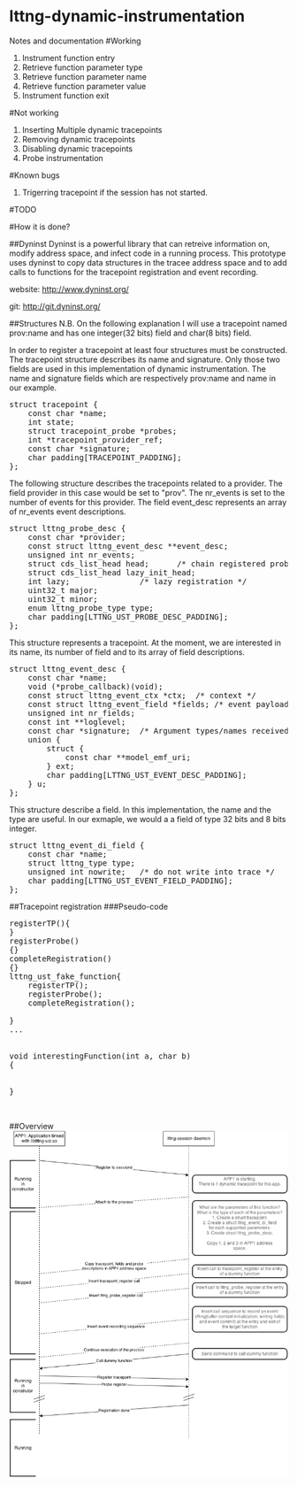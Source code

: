 lttng-dynamic-instrumentation
=============================

Notes and documentation
#Working
1. Instrument function entry
2. Retrieve function parameter type
3. Retrieve function parameter name
4. Retrieve function parameter value
5. Instrument function exit

#Not working

1. Inserting Multiple dynamic tracepoints
2. Removing dynamic tracepoints
3. Disabling dynamic tracepoints
4. Probe instrumentation

#Known bugs
1. Trigerring tracepoint if the session has not started.

#TODO

#How it is done?

##Dyninst
Dyninst is a powerful library that can retreive information on, modify address space, and infect code in a running process. This prototype uses dyninst to copy data structures in the tracee address space and to add calls to functions for the tracepoint registration and event recording.

website: http://www.dyninst.org/

git: http://git.dyninst.org/ 

##Structures
N.B. On the following explanation I will use a tracepoint named prov:name and has one integer(32 bits) field and char(8 bits) field.

In order to register a tracepoint at least four structures must be constructed. 
The tracepoint structure describes its name and signature. Only those two fields are used in this implementation of dynamic instrumentation. The name and signature fields which are respectively prov:name and name in our example.

<pre>
struct tracepoint {
	const char *name;
	int state;
	struct tracepoint_probe *probes;
	int *tracepoint_provider_ref;
	const char *signature;
	char padding[TRACEPOINT_PADDING];
};
</pre>

The following structure describes the tracepoints related to a provider. The field provider in this case would be set to "prov". The nr_events is set to the number of events for this provider. The field event_desc represents an array of nr_events event descriptions.

<pre>
struct lttng_probe_desc {
	const char *provider;
	const struct lttng_event_desc **event_desc;
	unsigned int nr_events;
	struct cds_list_head head;		/* chain registered probes */
	struct cds_list_head lazy_init_head;
	int lazy;				/* lazy registration */
	uint32_t major;
	uint32_t minor;
	enum lttng_probe_type type;
	char padding[LTTNG_UST_PROBE_DESC_PADDING];
};
</pre>

This structure represents a tracepoint. At the moment, we are interested in its name, its number of field and to its array of field descriptions.
<pre>
struct lttng_event_desc {
	const char *name;
	void (*probe_callback)(void);
	const struct lttng_event_ctx *ctx;	/* context */
	const struct lttng_event_field *fields;	/* event payload */
	unsigned int nr_fields;
	const int **loglevel;
	const char *signature;	/* Argument types/names received */
	union {
		struct {
			const char **model_emf_uri;
		} ext;
		char padding[LTTNG_UST_EVENT_DESC_PADDING];
	} u;
};
</pre>
This structure describe a field. In this implementation, the name and the type are useful. In our exmaple, we would a a field of type 32 bits and 8 bits integer.
<pre>
struct lttng_event_di_field {
	const char *name;
	struct lttng_type type;
	unsigned int nowrite;	/* do not write into trace */
	char padding[LTTNG_UST_EVENT_FIELD_PADDING];
};
</pre>

##Tracepoint registration
###Pseudo-code
<pre>
registerTP(){
}
registerProbe()
{}
completeRegistration()
{}
lttng_ust_fake_function{
	registerTP();
	registerProbe();
	completeRegistration();

}
...


void interestingFunction(int a, char b)
{


}


</pre>

##Overview
![Alt text](img/lttng-di.png "High level diagram")



